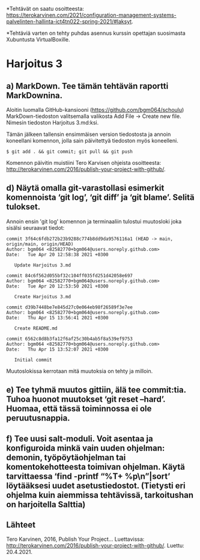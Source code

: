 *Tehtävät on saatu osoitteesta: https://terokarvinen.com/2021/configuration-management-systems-palvelinten-hallinta-ict4tn022-spring-2021/#laksyt.

*Tehtäviä varten on tehty puhdas asennus kurssin opettajan suosimasta Xubuntusta VirtualBoxille.

# Harjoitus 3

## a) MarkDown. Tee tämän tehtävän raportti MarkDownina.
Aloitin luomalla GitHub-kansiooni (https://github.com/bgm064/schoulu) MarkDown-tiedoston valitsemalla valikosta Add File -> Create new file. Nimesin tiedoston Harjoitus 3.md:ksi.

Tämän jälkeen tallensin ensimmäisen version tiedostosta ja annoin koneellani komennon, jolla sain päivitettyä tiedoston myös koneelleni.

    $ git add . && git commit; git pull && git push
    
Komennon päivitin muistiini Tero Karvisen ohjeista osoitteesta: http://terokarvinen.com/2016/publish-your-project-with-github/.

## d) Näytä omalla git-varastollasi esimerkit komennoista ‘git log’, ‘git diff’ ja ‘git blame’. Selitä tulokset.
Annoin ensin 'git log' komennon ja terminaaliin tulostui muutosloki joka sisälsi seuraavat tiedot:

```
commit 3f64c6fdb272b23b9288c774b8dd9da9576116a1 (HEAD -> main, origin/main, origin/HEAD)
Author: bgm064 <82582770+bgm064@users.noreply.github.com>
Date:   Tue Apr 20 12:58:38 2021 +0300

   Update Harjoitus 3.md

commit 84c6f562d055bf32c104ff035fd251d42058e697
Author: bgm064 <82582770+bgm064@users.noreply.github.com>
Date:   Tue Apr 20 12:53:50 2021 +0300

   Create Harjoitus 3.md

commit d39b7448be7e845d27c0e064eb98f26589f3e7ee
Author: bgm064 <82582770+bgm064@users.noreply.github.com>
Date:   Thu Apr 15 13:56:41 2021 +0300

   Create README.md

commit 6562c8d8b3fa12f6af25c30b4ab5f8a539ef9753
Author: bgm064 <82582770+bgm064@users.noreply.github.com>
Date:   Thu Apr 15 13:52:07 2021 +0300

   Initial commit
```

Muutoslokissa kerrotaan mitä muutoksia on tehty ja milloin.



## e) Tee tyhmä muutos gittiin, älä tee commit:tia. Tuhoa huonot muutokset ‘git reset –hard’. Huomaa, että tässä toiminnossa ei ole peruutusnappia.

## f) Tee uusi salt-moduli. Voit asentaa ja konfiguroida minkä vain uuden ohjelman: demonin, työpöytäohjelman tai komentokehotteesta toimivan ohjelman. Käytä tarvittaessa ‘find -printf “%T+ %p\n”|sort’ löytääksesi uudet asetustiedostot. (Tietysti eri ohjelma kuin aiemmissa tehtävissä, tarkoitushan on harjoitella Salttia)

## Lähteet

Tero Karvinen, 2016, Publish Your Project... Luettavissa: http://terokarvinen.com/2016/publish-your-project-with-github/. Luettu: 20.4.2021.
